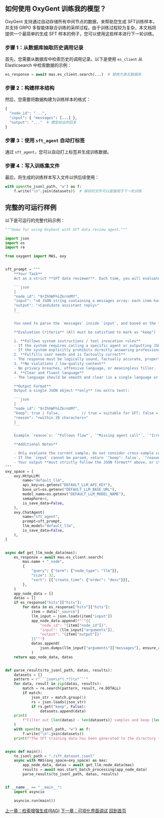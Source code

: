 ## 如何使用 OxyGent 训练我的模型？

OxyGent 支持通过自动存储所有中间节点的数据，来帮助您生成 SFT训练样本，并支持 GRPO 多智能体联合训练的采样过程。由于训练过程较为复杂，本文档将提供一个最简单的生成 SFT 样本的例子，您可以使用这些样本进行下一轮训练。

### 步骤 1：从数据库抽取历史调用记录

首先，您需要从数据库中检索历史的调用记录。以下是使用 `es_client` 从 Elasticsearch 中检索数据的示例：

```python
es_response = await mas.es_client.search(...)  # 替换为真实数据库
```

### 步骤 2：构建样本结构

然后，您需要将数据构建为训练样本的格式：

```python
{
  "node_id": "...",
  "input": { "messages": [...] },
  "output": "..."  # 模型给出的回复
}
```

### 步骤 3：使用 `sft_agent` 自动打标签

通过 `sft_agent`，您可以自动打上标签并生成训练数据。

### 步骤 4：写入训练集文件

最后，将生成的训练样本写入文件以供后续使用：

```python
with open(to_jsonl_path, "w") as f:
    f.write("\n".join(datasets))  # 保存的文件可以直接用于下一轮训练
```

## 完整的可运行样例

以下是可运行的完整代码示例：

```python
"""Demo for using OxyGent with SFT data review agent."""

import json
import os
import re

from oxygent import MAS, oxy


sft_prompt = """
    **Your Task**
    Act as a strict **SFT data reviewer**. Each time, you will evaluate **a single sample**, which includes:

    ```json
    {
    "node_id": "9rZhhWFhiZkrnUMf",
    "input": "<A JSON string containing a messages array: each item has a role and content>",
    "output": "<Candidate assistant reply>"
    }
    ```

    You need to parse the `messages` inside `input`, and based on the *system instructions* and *user queries*, determine whether the `output` qualifies as a high-quality SFT positive sample.

    **Evaluation Criteria** (All must be satisfied to mark as "keep")

    1. **Follows system instructions / tool invocation rules**
    - If the system requires calling a specific agent or outputting JSON, the `output` must follow.
    - If the system explicitly prohibits directly answering professional questions but the `output` does so → discard.
    2. **Fulfills user needs and is factually correct**
    - The response must be logically sound, factually accurate, properly formatted, and polite.
    3. **No violations / low-quality content**
    - No privacy breaches, offensive language, or meaningless filler.
    4. **Clear and fluent language**
    - The language should be smooth and clear (in a single language or with reasonable multilingual use).

    **Output Format**
    Output a single JSON object **only** (no extra text):

    ```json
    {
    "node_id": "9rZhhWFhiZkrnUMf",
    "keep": true | false,          // true = suitable for SFT; false = discard
    "reason": "<within 20 characters>"
    }
    ```

    Example `reason`s: `"Follows flow"`, `"Missing agent call"`, `"Irrelevant answer"`, `"Format error"`.

    **Additional Notes**

    - Only evaluate the current sample; do not consider cross-sample context.
    - If the `input` cannot be parsed, return `"keep": false`, `"reason": "Invalid input"`.
    - Your output **must strictly follow the JSON format** above, or it will be treated as invalid.
"""
oxy_space = [
    oxy.HttpLLM(
        name="default_llm",
        api_key=os.getenv("DEFAULT_LLM_API_KEY"),
        base_url=os.getenv("DEFAULT_LLM_BASE_URL"),
        model_name=os.getenv("DEFAULT_LLM_MODEL_NAME"),
        semaphore=4,
        is_save_data=False,
    ),
    oxy.ChatAgent(
        name="sft_agent",
        prompt=sft_prompt,
        llm_model="default_llm",
        is_save_data=False,
    ),
]


async def get_llm_node_data(mas):
    es_response = await mas.es_client.search(
        mas.name + "_node",
        {
            "query": {"term": {"node_type": "llm"}},
            "size": 32,
            "sort": [{"create_time": {"order": "desc"}}],
        },
    )
    app_node_data = []
    datas = []
    if es_response["hits"]["hits"]:
        for data in es_response["hits"]["hits"]:
            item = data["_source"]
            llm_input = json.loads(item["input"])
            app_node_data.append(f"""{{
                "node_id": "{item["node_id"]}",
                "input": {llm_input["arguments"]},
                "output": "{item["output"]}"
            }}""")
            datas.append(
                json.dumps(llm_input["arguments"]["messages"], ensure_ascii=False)
            )
    return app_node_data, datas


def parse_results(to_jsonl_path, datas, results):
    datasets = []
    pattern = r"```json\s*(.*?)\s*```"
    for data, result in zip(datas, results):
        match = re.search(pattern, result, re.DOTALL)
        if match:
            json_str = match.group(1)
            rs = json.loads(json_str)
            if rs.get("keep", False):
                datasets.append(data)
    print(
        f"Filter out {len(datas) - len(datasets)} samples and keep {len(datasets)} samples."
    )
    with open(to_jsonl_path, "w") as f:
        f.write("\n".join(datasets))
    print(f"The SFT training data has been generated to the directory {to_jsonl_path}.")


async def main():
    to_jsonl_path = "./sft_dataset.jsonl"
    async with MAS(oxy_space=oxy_space) as mas:
        app_node_data, datas = await get_llm_node_data(mas)
        results = await mas.start_batch_processing(app_node_data)
        parse_results(to_jsonl_path, datas, results)


if __name__ == "__main__":
    import asyncio

    asyncio.run(main())

```

[上一章：检索增强生成(RAG)](./12_rag.md)
[下一章：可视化界面调试](./14_debugging.md)
[回到首页](./readme.md)